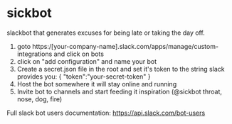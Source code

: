 # sickbot
slackbot that generates excuses for being late or taking the day off.

1) goto https:/[your-company-name].slack.com/apps/manage/custom-integrations and click on bots
2) click on "add configuration" and name your bot
3) Create a secret.json file in the root and set it's token to the string slack provides you: { "token":"your-secret-token" }
4) Host the bot somewhere it will stay online and running
5) Invite bot to channels and start feeding it inspiration (@sickbot throat, nose, dog, fire)

Full slack bot users documentation: https://api.slack.com/bot-users
